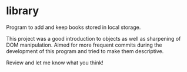 # library
Program to add and keep books stored in local storage. 

This project was a good introduction to objects as well as sharpening of DOM manipulation. Aimed for more frequent commits during the development of this program and tried to make them descriptive.

Review and let me know what you think!